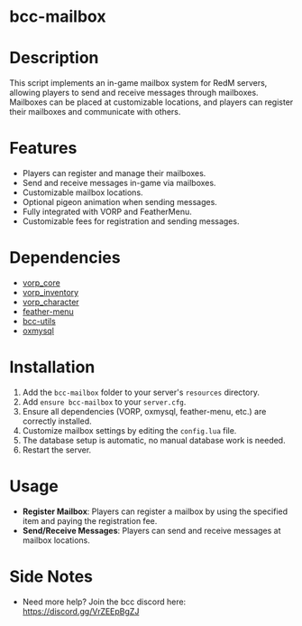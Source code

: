 # bcc-mailbox

# Description

This script implements an in-game mailbox system for RedM servers, allowing players to send and receive messages through mailboxes. Mailboxes can be placed at customizable locations, and players can register their mailboxes and communicate with others.

# Features
- Players can register and manage their mailboxes.
- Send and receive messages in-game via mailboxes.
- Customizable mailbox locations.
- Optional pigeon animation when sending messages.
- Fully integrated with VORP and FeatherMenu.
- Customizable fees for registration and sending messages.

# Dependencies
- [vorp_core](https://github.com/VORPCORE/vorp-core-lua)
- [vorp_inventory](https://github.com/VORPCORE/vorp_inventory-lua)
- [vorp_character](https://github.com/VORPCORE/vorp_character-lua)
- [feather-menu](https://github.com/feather-framework/feather-menu)
- [bcc-utils](https://github.com/BryceCanyonCounty/bcc-utils)
- [oxmysql](https://github.com/overextended/oxmysql)

# Installation
1. Add the `bcc-mailbox` folder to your server's `resources` directory.
2. Add `ensure bcc-mailbox` to your `server.cfg`.
3. Ensure all dependencies (VORP, oxmysql, feather-menu, etc.) are correctly installed.
4. Customize mailbox settings by editing the `config.lua` file.
5. The database setup is automatic, no manual database work is needed.
6. Restart the server.

# Usage
- **Register Mailbox**: Players can register a mailbox by using the specified item and paying the registration fee.
- **Send/Receive Messages**: Players can send and receive messages at mailbox locations.


# Side Notes
- Need more help? Join the bcc discord here: https://discord.gg/VrZEEpBgZJ